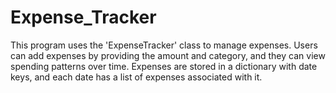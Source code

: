 # Expense_Tracker
This program uses the 'ExpenseTracker' class to manage expenses. Users can add expenses by providing the amount and category, and they can view spending patterns over time. Expenses are stored in a dictionary with date keys, and each date has a list of expenses associated with it.
